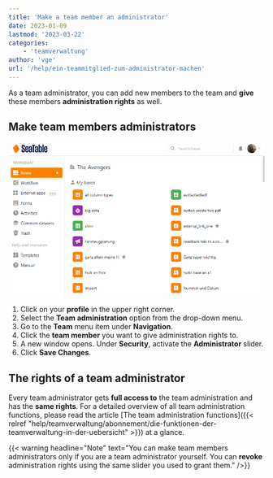 ```yaml
---
title: 'Make a team member an administrator'
date: 2023-01-09
lastmod: '2023-03-22'
categories:
    - 'teamverwaltung'
author: 'vge'
url: '/help/ein-teammitglied-zum-administrator-machen'
---
```


As a team administrator, you can add new members to the team and **give** these members **administration rights** as well.

## Make team members administrators

![Make a team member an administrator](images/Ein-Teammitglied-zum-Administrator-machen.gif)

1. Click on your **profile** in the upper right corner.
2. Select the **Team administration** option from the drop-down menu.
3. Go to the **Team** menu item under **Navigation**.
4. Click the **team member** you want to give administration rights to.
5. A new window opens. Under **Security**, activate the **Administrator** slider.
6. Click **Save Changes**.

## The rights of a team administrator

Every team administrator gets **full access to** the team administration and has the **same rights**. For a detailed overview of all team administration functions, please read the article [The team administration functions]({{< relref "help/teamverwaltung/abonnement/die-funktionen-der-teamverwaltung-in-der-uebersicht" >}}) at a glance.

{{< warning  headline="Note"  text="You can make team members administrators only if you are a team administrator yourself. You can **revoke** administration rights using the same slider you used to grant them." />}}

